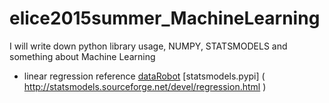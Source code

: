 # elice2015summer_MachineLearning

I will write down python library usage, NUMPY, STATSMODELS
and something about Machine Learning

* linear regression reference
[dataRobot]( http://www.datarobot.com/blog/ordinary-least-squares-in-python/ )
[statsmodels.pypi] ( http://statsmodels.sourceforge.net/devel/regression.html ) 


